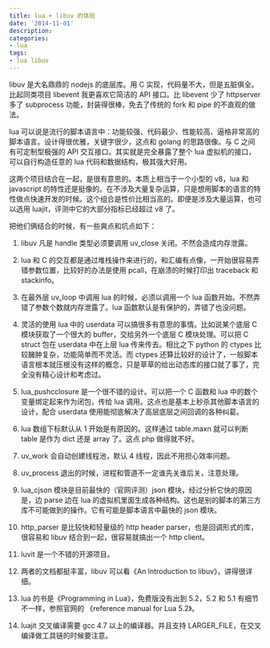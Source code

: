 ```yaml
---
title: lua + libuv 的体验
date: '2014-11-01'
description:
categories:
- lua
tags:
- lua libuv
---
```


libuv 是大名鼎鼎的 nodejs 的底层库。用 C 实现，代码量不大，但是五脏俱全。比起同类项目 libevent 我更喜欢它简洁的 API 接口。比 libevent 少了 httpserver 多了 subprocess 功能，封装得很棒，免去了传统的 fork 和 pipe 的不直观的做法。

lua 可以说是流行的脚本语言中：功能较强、代码最少、性能较高、逼格非常高的脚本语言。设计得很优雅，关键字很少，这点和 golang 的思路很像。与 C 之间有可定制型极强的 API 交互接口。其实就是完全暴露了整个 lua 虚拟机的接口，可以自行构造任意的 lua 代码和数据结构，极其强大好用。

这两个项目结合在一起，是很有意思的。本质上相当于一个小型的 v8，lua 和 javascript  的特性还是挺像的。在不涉及大量复杂运算，只是想用脚本的语言的特性做点快速开发的时候。这个组合是性价比相当高的。即便是涉及大量运算，也可以选用 luajit，评测中它的大部分指标已经超过 v8 了。

把他们俩结合的时候，有一些爽点和坑点如下：

 1. libuv 凡是 handle 类型必须要调用 uv_close 关闭。不然会造成内存泄露。
 
 2. lua 和 C 的交互都是通过堆栈操作来进行的，和汇编有点像，一开始很容易弄错参数位置，比较好的办法是使用 pcall，在崩溃的时候打印出 traceback 和 stackinfo。
 
 3. 在最外层 uv_loop 中调用 lua 的时候，必须以调用一个 lua 函数开始。不然弄错了参数个数就内存泄露了。lua 函数默认是有保护的，弄错了也没问题。
 
 4. 灵活的使用 lua 中的 userdata 可以搞很多有意思的事情。比如说某个底层 C 模块获取了一个很大的 buffer，交给另外一个底层 C 模块处理。可以把 C struct 包在 userdata 中在上层 lua 传来传去。相比之下 python 的 ctypes 比较臃肿复杂，功能简单而不灵活。而 ctypes 还算比较好的设计了，一般脚本语言根本就压根没有这样的概念，只是草草的给出动态库的接口就了事了，完全没有精心设计和考虑过。
 
 5. lua_pushcclosure 是一个很不错的设计。可以把一个 C 函数和 lua 中的数个变量绑定起来作为闭包，传给 lua 调用。这点也是基本上秒杀其他脚本语言的设计，配合 userdata 使用能彻底解决了高层底层之间回调的各种纠葛。
 
 6. lua 数组下标默认从 1 开始是有原因的。这样通过 table.maxn 就可以判断 table 是作为 dict 还是 array 了。这点 php 做得就不好。 
 
 7. uv_work 会自动创建线程池，默认 4 线程，因此不用担心效率问题。
 
 8. uv_process 退出的时候，进程和管道不一定谁先关谁后关，注意处理。
 
 9. lua_cjson 模块是目前最快的（官网评测）json 模块，经过分析它快的原因是，边 parse 边在 lua 的虚拟机里面生成各种结构。这也是别的脚本的第三方库不可能做到的操作。它有可能是脚本语言中最快的 json 模块。
 
 10. http_parser 是比较快和轻量级的 http header parser，也是回调形式的库，很容易和 libuv 结合到一起，很容易就搞出一个 http client。
 
 11. luvit 是一个不错的开源项目。
 
 12. 两者的文档都挺丰富，libuv 可以看《An Introduction to libuv》，讲得很详细。
 
 13. lua 的书是《Programming in Lua》，免费版没有出到 5.2，5.2 和 5.1 有细节不一样，参照官网的 《reference manual for Lua 5.2》。
 
 14. luajit 交叉编译需要 gcc 4.7 以上的编译器。并且支持 LARGER_FILE，在交叉编译做工具链的时候要注意。

